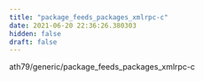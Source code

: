```yaml
---
title: "package_feeds_packages_xmlrpc-c"
date: 2021-06-20 22:36:26.380303
hidden: false
draft: false
---
```


ath79/generic/package_feeds_packages_xmlrpc-c

